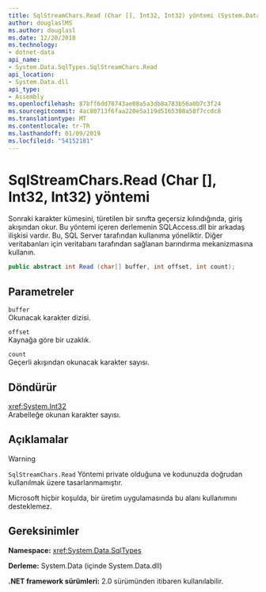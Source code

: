 ```yaml
---
title: SqlStreamChars.Read (Char [], Int32, Int32) yöntemi (System.Data.SqlTypes)
author: douglaslMS
ms.author: douglasl
ms.date: 12/20/2018
ms.technology:
- dotnet-data
api_name:
- System.Data.SqlTypes.SqlStreamChars.Read
api_location:
- System.Data.dll
api_type:
- Assembly
ms.openlocfilehash: 87bff6dd78743ae08a5a3db8a783b56a0b7c3f24
ms.sourcegitcommit: 4ac80713f6faa220e5a119d5165308a58f7ccdc8
ms.translationtype: MT
ms.contentlocale: tr-TR
ms.lasthandoff: 01/09/2019
ms.locfileid: "54152181"
---
```

# <a name="sqlstreamcharsreadchar-int32-int32-method"></a>SqlStreamChars.Read (Char [], Int32, Int32) yöntemi

Sonraki karakter kümesini, türetilen bir sınıfta geçersiz kılındığında, giriş akışından okur. Bu yöntemi içeren derlemenin SQLAccess.dll bir arkadaş ilişkisi vardır. Bu, SQL Server tarafından kullanıma yöneliktir. Diğer veritabanları için veritabanı tarafından sağlanan barındırma mekanizmasına kullanın.

```csharp
public abstract int Read (char[] buffer, int offset, int count);
```

## <a name="parameters"></a>Parametreler

`buffer`\
Okunacak karakter dizisi.

`offset`\
Kaynağa göre bir uzaklık.

`count`\
Geçerli akışından okunacak karakter sayısı.

## <a name="returns"></a>Döndürür

<xref:System.Int32>\
Arabelleğe okunan karakter sayısı.

## <a name="remarks"></a>Açıklamalar

> [!WARNING]
> `SqlStreamChars.Read` Yöntemi private olduğuna ve kodunuzda doğrudan kullanılmak üzere tasarlanmamıştır.
>
> Microsoft hiçbir koşulda, bir üretim uygulamasında bu alanı kullanımını desteklemez.

## <a name="requirements"></a>Gereksinimler

**Namespace:** <xref:System.Data.SqlTypes>

**Derleme:** System.Data (içinde System.Data.dll)

**.NET framework sürümleri:** 2.0 sürümünden itibaren kullanılabilir.